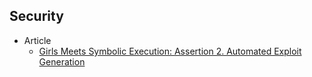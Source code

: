 ## Security

+ Article
    + [Girls Meets Symbolic Execution: Assertion 2. Automated Exploit Generation](https://speakerdeck.com/katc/girls-meets-symbolic-execution-assertion-2-automated-exploit-generation)
